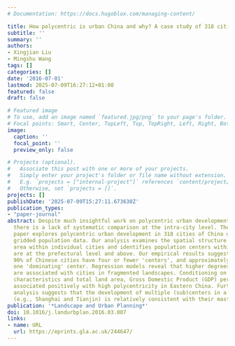 ```yaml
---
# Documentation: https://docs.hugoblox.com/managing-content/

title: How polycentric is urban China and why? A case study of 318 cities
subtitle: ''
summary: ''
authors:
- Xingjian Liu
- Mingshu Wang
tags: []
categories: []
date: '2016-07-01'
lastmod: 2025-07-09T16:27:12+01:00
featured: false
draft: false

# Featured image
# To use, add an image named `featured.jpg/png` to your page's folder.
# Focal points: Smart, Center, TopLeft, Top, TopRight, Left, Right, BottomLeft, Bottom, BottomRight.
image:
  caption: ''
  focal_point: ''
  preview_only: false

# Projects (optional).
#   Associate this post with one or more of your projects.
#   Simply enter your project's folder or file name without extension.
#   E.g. `projects = ["internal-project"]` references `content/project/deep-learning/index.md`.
#   Otherwise, set `projects = []`.
projects: []
publishDate: '2025-07-09T15:27:11.673630Z'
publication_types:
- "paper-journal"
abstract: Despite much insightful work on polycentric urban development in China,
  there is a lack of systematic comparison at the intra-city level. Therefore, this
  paper explores polycentric urban development in 318 cities of China using detailed
  gridded population data. Our analysis examines the spatial structure of urbanized
  area within individual cities and identifies population centers within cities that
  are at the prefectural level and above. Our empirical results suggest that over
  90% of Chinese cities have four or fewer 'centers', and approximately 40% only have
  one 'dominating' center. Regression models reveal that higher degrees of polycentricity
  are associated with cities in fragmented landscapes. Conditioning on topographic
  characteristics and total land area, Gross Domestic Product (GDP) per capita is
  associated positively with high polycentricity in Eastern China. Furthermore, our
  analysis suggests that the development of multiple (sub)centers in a number of cities
  (e.g., Shanghai and Tianjin) is relatively consistent with their master plans.
publication: '*Landscape and Urban Planning*'
doi: 10.1016/j.landurbplan.2016.03.007
links:
- name: URL
  url: https://eprints.gla.ac.uk/244647/
---
```

